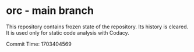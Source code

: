 # orc - main branch

This repository contains frozen state of the repository.
Its history is cleared. It is used only for static code
analysis with Codacy.

Commit Time: 1703404569